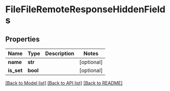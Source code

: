 # FileFileRemoteResponseHiddenFields

## Properties
Name | Type | Description | Notes
------------ | ------------- | ------------- | -------------
**name** | **str** |  | [optional] 
**is_set** | **bool** |  | [optional] 

[[Back to Model list]](../README.md#documentation-for-models) [[Back to API list]](../README.md#documentation-for-api-endpoints) [[Back to README]](../README.md)


